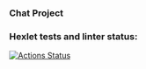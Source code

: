 ### Chat Project
### Hexlet tests and linter status:
[![Actions Status](https://github.com/DeIndi/frontend-project-12/workflows/hexlet-check/badge.svg)](https://github.com/DeIndi/frontend-project-12/actions)